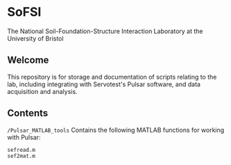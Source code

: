 # SoFSI
 The National Soil-Foundation-Structure Interaction Laboratory at the University of Bristol

## Welcome
This repository is for storage and documentation of scripts relating to the lab, including integrating with Servotest's Pulsar software, and data acquisition and analysis.

## Contents
`/Pulsar_MATLAB_tools` Contains the following MATLAB functions for working with Pulsar:
```
sefread.m
sef2mat.m
```
